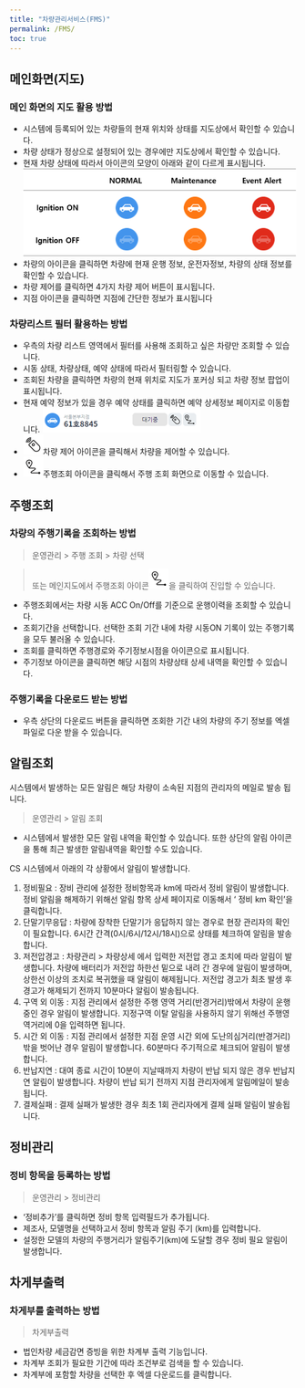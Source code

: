 ```yaml
---
title: "차량관리서비스(FMS)"
permalink: /FMS/
toc: true
---
```



## 메인화면(지도)

### 메인 화면의 지도 활용 방법

-  시스템에 등록되어 있는 차량들의 현재 위치와 상태를 지도상에서 확인할 수 있습니다.
-  차량 상태가 정상으로 설정되어 있는 경우에만 지도상에서 확인할 수 있습니다.
-  현재 차량 상태에 따라서 아이콘의 모양이 아래와 같이 다르게 표시됩니다.
![](img/carstatus.png)
-  차량의 아이콘을 클릭하면 차량에 현재 운행 정보, 운전자정보, 차량의 상태 정보를 확인할 수 있습니다.
-  차량 제어를 클릭하면 4가지 차량 제어 버튼이 표시됩니다.
-  지점 아이콘을 클릭하면 지점에 간단한 정보가 표시됩니다

### 차량리스트 필터 활용하는 방법

-  우측의 차량 리스트 영역에서 필터를 사용해 조회하고 싶은 차량만 조회할 수 있습니다.
-  시동 상태, 차량상태, 예약 상태에 따라서 필터링할 수 있습니다.
-  조회된 차량을 클릭하면 차량의 현재 위치로 지도가 포커싱 되고 차량 정보 팝업이 표시됩니다.
-  현재 예약 정보가 있을 경우 예약 상태를 클릭하면 예약 상세정보 페이지로 이동합니다.
![](img/image11.png)
-  ![](img/image2.png)차량 제어 아이콘을 클릭해서 차량을 제어할 수 있습니다.
-  ![](img/image14.png)주행조회 아이콘을 클릭해서 주행 조회 화면으로 이동할 수 있습니다.

## 주행조회

### 차량의 주행기록을 조회하는 방법

> 운영관리 > 주행 조회 > 차량 선택

> 또는 메인지도에서 주행조회 아이콘![](img/image14.png)을 클릭하여 진입할 수 있습니다.

-  주행조회에서는 차량 시동 ACC On/Off를 기준으로 운행이력을 조회할 수 있습니다.
-  조회기간을 선택합니다. 선택한 조회 기간 내에 차량 시동ON 기록이 있는 주행기록을 모두 불러올 수 있습니다.
-  조회를 클릭하면 주행경로와 주기정보시점을 아이콘으로 표시됩니다.
-  주기정보 아이콘을 클릭하면 해당 시점의 차량상태 상세 내역을 확인할 수 있습니다.

### 주행기록을 다운로드 받는 방법

-  우측 상단의 다운로드 버튼을 클릭하면 조회한 기간 내의 차량의 주기 정보를 엑셀 파일로 다운 받을 수 있습니다.

## 알림조회

시스템에서 발생하는 모든 알림은 해당 차량이 소속된 지점의 관리자의 메일로 발송 됩니다.

> 운영관리 > 알림 조회

-  시스템에서 발생한 모든 알림 내역을 확인할 수 있습니다. 또한 상단의 알림 아이콘을 통해 최근 발생한 알림내역을 확인할 수도 있습니다.

CS 시스템에서 아래의 각 상황에서 알림이 발생합니다.

1. 정비필요 : 장비 관리에 설정한 정비항목과 km에 따라서 정비 알림이 발생합니다. 정비 알림을 해제하기 위해선 알림 항목 상세 페이지로 이동해서 ‘ 정비 km 확인’을 클릭합니다.
2. 단말기무응답 : 차량에 장착한 단말기가 응답하지 않는 경우로 현장 관리자의 확인이 필요합니다. 6시간 간격(0시/6시/12시/18시)으로 상태를 체크하여 알림을 발송합니다.
3. 저전압경고 : 차량관리 > 차량상세 에서 입력한 저전압 경고 조치에 따라 알림이 발생합니다. 차량에 배터리가 저전압 하한선 밑으로 내려 간 경우에 알림이 발생하며, 상한선 이상의 조치로 복귀했을 때 알림이 해제됩니다. 저전압 경고가 최초 발생 후 경고가 해제되기 전까지 10분마다 알림이 발송됩니다.
4. 구역 외 이동 : 지점 관리에서 설정한 주행 영역 거리(반경거리)밖에서 차량이 운행 중인 경우 알림이 발생합니다. 지정구역 이탈 알림을 사용하지 않기 위해선 주행영역거리에 0을 입력하면 됩니다.
5. 시간 외 이동 : 지점 관리에서 설정한 지점 운영 시간 외에 도난의심거리(반경거리) 밖을 벗어난 경우 알림이 발생합니다. 60분마다 주기적으로 체크되어 알림이 발생합니다.
6. 반납지연 : 대여 종료 시간이 10분이 지날때까지 차량이 반납 되지 않은 경우 반납지연 알림이 발생합니다. 차량이 반납 되기 전까지 지점 관리자에게 알림메일이 발송됩니다.
7. 결제실패 : 결제 실패가 발생한 경우 최초 1회 관리자에게 결제 실패 알림이 발송됩니다.

## 정비관리

### 정비 항목을 등록하는 방법

> 운영관리 > 정비관리

-  ‘정비추가’를 클릭하면 정비 항목 입력필드가 추가됩니다.
-  제조사, 모델명을 선택하고서 정비 항목과 알림 주기 (km)를 입력합니다.
-  설정한 모델의 차량의 주행거리가 알림주기(km)에 도달할 경우 정비 필요 알림이 발생합니다.

## 차게부출력

### 차게부를 출력하는 방법

> 차게부출력

-  법인차량 세금감면 증빙을 위한 차계부 출력 기능입니다.
-  차계부 조회가 필요한 기간에 따라 조건부로 검색을 할 수 있습니다.
-  차계부에 포함할 차량을 선택한 후 엑셀 다운로드를 클릭합니다.

